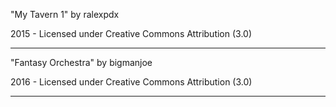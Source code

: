 "My Tavern 1"
by ralexpdx

2015 - Licensed under
Creative Commons
Attribution (3.0)

---

"Fantasy Orchestra"
by bigmanjoe

2016 - Licensed under
Creative Commons
Attribution (3.0)

---
